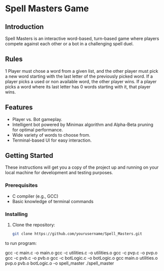 # Spell Masters Game

## Introduction
Spell Masters is an interactive word-based, turn-based game where players compete against each other or a bot in a challenging spell duel. 

## Rules 
1 Player must chose a word from a given list, and the other  player must pick a new word starting with the last letter of the previously picked word. If a player picks a used or non available word, the other player wins. If a player picks a word where its last letter has 0 words starting with it, that player wins.

## Features
- Player vs. Bot gameplay.
- Intelligent bot powered by Minimax algorithm and Alpha-Beta pruning for optimal performance.
- Wide variety of words to choose from.
- Terminal-based UI for easy interaction.

## Getting Started
These instructions will get you a copy of the project up and running on your local machine for development and testing purposes.

### Prerequisites
- C compiler (e.g., GCC)
- Basic knowledge of terminal commands

### Installing
1. Clone the repository:
   ```bash
   git clone https://github.com/yourusername/Spell_Masters.git 

to run program:

gcc -c main.c -o main.o
gcc -c utilities.c -o utilities.o
gcc -c pvp.c -o pvp.o
gcc -c pvb.c -o pvb.o
gcc -c botLogic.c -o botLogic.o
gcc main.o utilities.o pvp.o pvb.o botLogic.o -o spell_master
./spell_master

